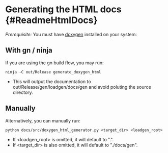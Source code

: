 # Generating the HTML docs {#ReadmeHtmlDocs}

*Prerequisite:* You must have [doxygen](http://www.doxygen.nl) installed
on your system:

## With gn / ninja

If you are using the gn build flow, you may run:

    ninja -C out/Release generate_doxygen_html

* This will output the documentation to out/Release/gen/loadgen/docs/gen and
avoid poluting the source directory.

## Manually

Alternatively, you can manually run:

    python docs/src/doxygen_html_generator.py <target_dir> <loadgen_root>

* If <loadgen_root> is omitted, it will default to ".".
* If <target_dir> is also omitted, it will default to "./docs/gen".
